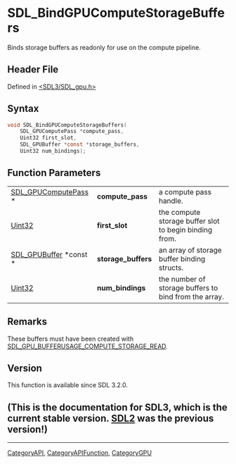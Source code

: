 # SDL_BindGPUComputeStorageBuffers

Binds storage buffers as readonly for use on the compute pipeline.

## Header File

Defined in [<SDL3/SDL_gpu.h>](https://github.com/libsdl-org/SDL/blob/main/include/SDL3/SDL_gpu.h)

## Syntax

```c
void SDL_BindGPUComputeStorageBuffers(
    SDL_GPUComputePass *compute_pass,
    Uint32 first_slot,
    SDL_GPUBuffer *const *storage_buffers,
    Uint32 num_bindings);
```

## Function Parameters

|                                            |                     |                                                        |
| ------------------------------------------ | ------------------- | ------------------------------------------------------ |
| [SDL_GPUComputePass](SDL_GPUComputePass) * | **compute_pass**    | a compute pass handle.                                 |
| [Uint32](Uint32)                           | **first_slot**      | the compute storage buffer slot to begin binding from. |
| [SDL_GPUBuffer](SDL_GPUBuffer) *const *    | **storage_buffers** | an array of storage buffer binding structs.            |
| [Uint32](Uint32)                           | **num_bindings**    | the number of storage buffers to bind from the array.  |

## Remarks

These buffers must have been created with
[SDL_GPU_BUFFERUSAGE_COMPUTE_STORAGE_READ](SDL_GPU_BUFFERUSAGE_COMPUTE_STORAGE_READ).

## Version

This function is available since SDL 3.2.0.

## (This is the documentation for SDL3, which is the current stable version. [SDL2](https://wiki.libsdl.org/SDL2/) was the previous version!)



----
[CategoryAPI](CategoryAPI), [CategoryAPIFunction](CategoryAPIFunction), [CategoryGPU](CategoryGPU)

